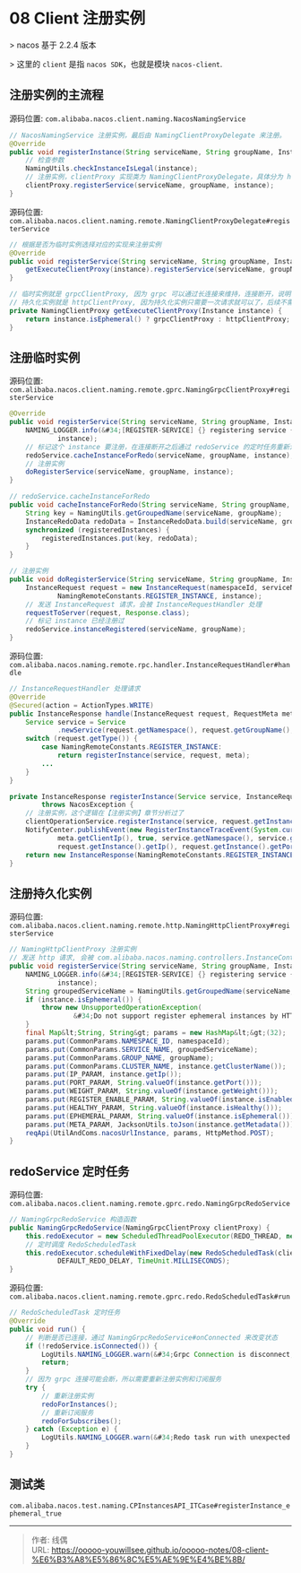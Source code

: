 # 08 Client 注册实例


&gt; nacos 基于 2.2.4 版本

&gt; 这里的 `client` 是指 `nacos SDK`，也就是模块 `nacos-client`.

## 注册实例的主流程

源码位置: `com.alibaba.nacos.client.naming.NacosNamingService`

```java
// NacosNamingService 注册实例，最后由 NamingClientProxyDelegate 来注册。
@Override
public void registerInstance(String serviceName, String groupName, Instance instance) throws NacosException {
    // 检查参数
    NamingUtils.checkInstanceIsLegal(instance);
    // 注册实例，clientProxy 实现类为 NamingClientProxyDelegate，具体分为 httpClientProxy 和 grpcClientProxy
    clientProxy.registerService(serviceName, groupName, instance);
}
```

源码位置: `com.alibaba.nacos.client.naming.remote.NamingClientProxyDelegate#registerService`

```java
// 根据是否为临时实例选择对应的实现来注册实例
@Override
public void registerService(String serviceName, String groupName, Instance instance) throws NacosException {
    getExecuteClientProxy(instance).registerService(serviceName, groupName, instance);
}

// 临时实例就是 grpcClientProxy, 因为 grpc 可以通过长连接来维持，连接断开，说明临时实例注销了
// 持久化实例就是 httpClientProxy, 因为持久化实例只需要一次请求就可以了，后续不需要维持
private NamingClientProxy getExecuteClientProxy(Instance instance) {
    return instance.isEphemeral() ? grpcClientProxy : httpClientProxy;
}
```

## 注册临时实例

源码位置: `com.alibaba.nacos.client.naming.remote.gprc.NamingGrpcClientProxy#registerService`

```java
@Override
public void registerService(String serviceName, String groupName, Instance instance) throws NacosException {
    NAMING_LOGGER.info(&#34;[REGISTER-SERVICE] {} registering service {} with instance {}&#34;, namespaceId, serviceName,
            instance);
    // 标记这个 instance 要注册，在连接断开之后通过 redoService 的定时任务重新注册
    redoService.cacheInstanceForRedo(serviceName, groupName, instance);
    // 注册实例
    doRegisterService(serviceName, groupName, instance);
}

// redoService.cacheInstanceForRedo 
public void cacheInstanceForRedo(String serviceName, String groupName, Instance instance) {
    String key = NamingUtils.getGroupedName(serviceName, groupName);
    InstanceRedoData redoData = InstanceRedoData.build(serviceName, groupName, instance);
    synchronized (registeredInstances) {
        registeredInstances.put(key, redoData);
    }
}

// 注册实例
public void doRegisterService(String serviceName, String groupName, Instance instance) throws NacosException {
    InstanceRequest request = new InstanceRequest(namespaceId, serviceName, groupName,
            NamingRemoteConstants.REGISTER_INSTANCE, instance);
    // 发送 InstanceRequest 请求，会被 InstanceRequestHandler 处理
    requestToServer(request, Response.class);
    // 标记 instance 已经注册过
    redoService.instanceRegistered(serviceName, groupName);
}
```

源码位置: `com.alibaba.nacos.naming.remote.rpc.handler.InstanceRequestHandler#handle`

```java
// InstanceRequestHandler 处理请求
@Override
@Secured(action = ActionTypes.WRITE)
public InstanceResponse handle(InstanceRequest request, RequestMeta meta) throws NacosException {
    Service service = Service
            .newService(request.getNamespace(), request.getGroupName(), request.getServiceName(), true);
    switch (request.getType()) {
        case NamingRemoteConstants.REGISTER_INSTANCE:
            return registerInstance(service, request, meta);
        ...
    }
}

private InstanceResponse registerInstance(Service service, InstanceRequest request, RequestMeta meta)
        throws NacosException {
    // 注册实例，这个逻辑在【注册实例】章节分析过了
    clientOperationService.registerInstance(service, request.getInstance(), meta.getConnectionId());
    NotifyCenter.publishEvent(new RegisterInstanceTraceEvent(System.currentTimeMillis(),
            meta.getClientIp(), true, service.getNamespace(), service.getGroup(), service.getName(),
            request.getInstance().getIp(), request.getInstance().getPort()));
    return new InstanceResponse(NamingRemoteConstants.REGISTER_INSTANCE);
}
```

## 注册持久化实例

源码位置: `com.alibaba.nacos.client.naming.remote.http.NamingHttpClientProxy#registerService`

```java
// NamingHttpClientProxy 注册实例
// 发送 http 请求, 会被 com.alibaba.nacos.naming.controllers.InstanceController#register 处理, 这个逻辑在【注册实例】章节分析过了
public void registerService(String serviceName, String groupName, Instance instance) throws NacosException {
    NAMING_LOGGER.info(&#34;[REGISTER-SERVICE] {} registering service {} with instance: {}&#34;, namespaceId, serviceName,
            instance);
    String groupedServiceName = NamingUtils.getGroupedName(serviceName, groupName);
    if (instance.isEphemeral()) {
        throw new UnsupportedOperationException(
                &#34;Do not support register ephemeral instances by HTTP, please use gRPC replaced.&#34;);
    }
    final Map&lt;String, String&gt; params = new HashMap&lt;&gt;(32);
    params.put(CommonParams.NAMESPACE_ID, namespaceId);
    params.put(CommonParams.SERVICE_NAME, groupedServiceName);
    params.put(CommonParams.GROUP_NAME, groupName);
    params.put(CommonParams.CLUSTER_NAME, instance.getClusterName());
    params.put(IP_PARAM, instance.getIp());
    params.put(PORT_PARAM, String.valueOf(instance.getPort()));
    params.put(WEIGHT_PARAM, String.valueOf(instance.getWeight()));
    params.put(REGISTER_ENABLE_PARAM, String.valueOf(instance.isEnabled()));
    params.put(HEALTHY_PARAM, String.valueOf(instance.isHealthy()));
    params.put(EPHEMERAL_PARAM, String.valueOf(instance.isEphemeral()));
    params.put(META_PARAM, JacksonUtils.toJson(instance.getMetadata()));
    reqApi(UtilAndComs.nacosUrlInstance, params, HttpMethod.POST);
}
```

## redoService 定时任务

源码位置: `com.alibaba.nacos.client.naming.remote.gprc.redo.NamingGrpcRedoService`

```java
// NamingGrpcRedoService 构造函数
public NamingGrpcRedoService(NamingGrpcClientProxy clientProxy) {
    this.redoExecutor = new ScheduledThreadPoolExecutor(REDO_THREAD, new NameThreadFactory(REDO_THREAD_NAME));
    // 定时调度 RedoScheduledTask
    this.redoExecutor.scheduleWithFixedDelay(new RedoScheduledTask(clientProxy, this), DEFAULT_REDO_DELAY,
            DEFAULT_REDO_DELAY, TimeUnit.MILLISECONDS);
}
```

源码位置: `com.alibaba.nacos.client.naming.remote.gprc.redo.RedoScheduledTask#run`

```java
// RedoScheduledTask 定时任务
@Override
public void run() {
    // 判断是否已连接，通过 NamingGrpcRedoService#onConnected 来改变状态
    if (!redoService.isConnected()) {
        LogUtils.NAMING_LOGGER.warn(&#34;Grpc Connection is disconnect, skip current redo task&#34;);
        return;
    }
    // 因为 grpc 连接可能会断，所以需要重新注册实例和订阅服务
    try {
        // 重新注册实例
        redoForInstances();
        // 重新订阅服务
        redoForSubscribes();
    } catch (Exception e) {
        LogUtils.NAMING_LOGGER.warn(&#34;Redo task run with unexpected exception: &#34;, e);
    }
}
```

## 测试类

`com.alibaba.nacos.test.naming.CPInstancesAPI_ITCase#registerInstance_ephemeral_true`

---

> 作者: 线偶  
> URL: https://ooooo-youwillsee.github.io/ooooo-notes/08-client-%E6%B3%A8%E5%86%8C%E5%AE%9E%E4%BE%8B/  

